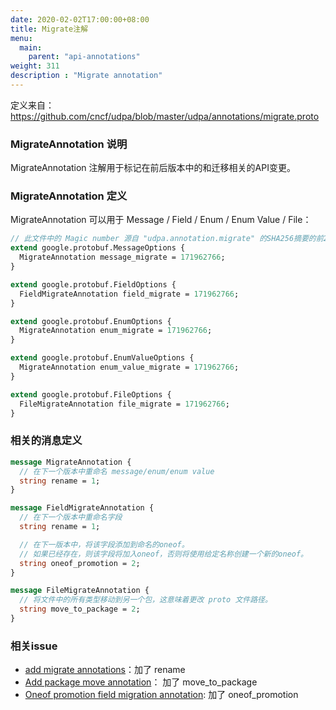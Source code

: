 ```yaml
---
date: 2020-02-02T17:00:00+08:00
title: Migrate注解
menu:
  main:
    parent: "api-annotations"
weight: 311
description : "Migrate annotation"
---
```


定义来自：https://github.com/cncf/udpa/blob/master/udpa/annotations/migrate.proto

### MigrateAnnotation 说明

MigrateAnnotation 注解用于标记在前后版本中的和迁移相关的API变更。

### MigrateAnnotation 定义

MigrateAnnotation 可以用于 Message / Field / Enum / Enum Value / File：

```protobuf
// 此文件中的 Magic number 源自 "udpa.annotation.migrate" 的SHA256摘要的前28位。
extend google.protobuf.MessageOptions {
  MigrateAnnotation message_migrate = 171962766;
}

extend google.protobuf.FieldOptions {
  FieldMigrateAnnotation field_migrate = 171962766;
}

extend google.protobuf.EnumOptions {
  MigrateAnnotation enum_migrate = 171962766;
}

extend google.protobuf.EnumValueOptions {
  MigrateAnnotation enum_value_migrate = 171962766;
}

extend google.protobuf.FileOptions {
  FileMigrateAnnotation file_migrate = 171962766;
}
```

### 相关的消息定义

```protobuf
message MigrateAnnotation {
  // 在下一个版本中重命名 message/enum/enum value
  string rename = 1;
}

message FieldMigrateAnnotation {
  // 在下一个版本中重命名字段
  string rename = 1;

  // 在下一版本中，将该字段添加到命名的oneof。 
  // 如果已经存在，则该字段将加入oneof，否则将使用给定名称创建一个新的oneof。
  string oneof_promotion = 2;
}

message FileMigrateAnnotation {
  // 将文件中的所有类型移动到另一个包，这意味着更改 proto 文件路径。
  string move_to_package = 2;
}
```

### 相关issue

- [add migrate annotations](https://github.com/cncf/udpa/pull/13)：加了 rename
- [Add package move annotation](https://github.com/cncf/udpa/pull/20/files)： 加了 move_to_package 
- [Oneof promotion field migration annotation](https://github.com/cncf/udpa/pull/21/files): 加了 oneof_promotion 

